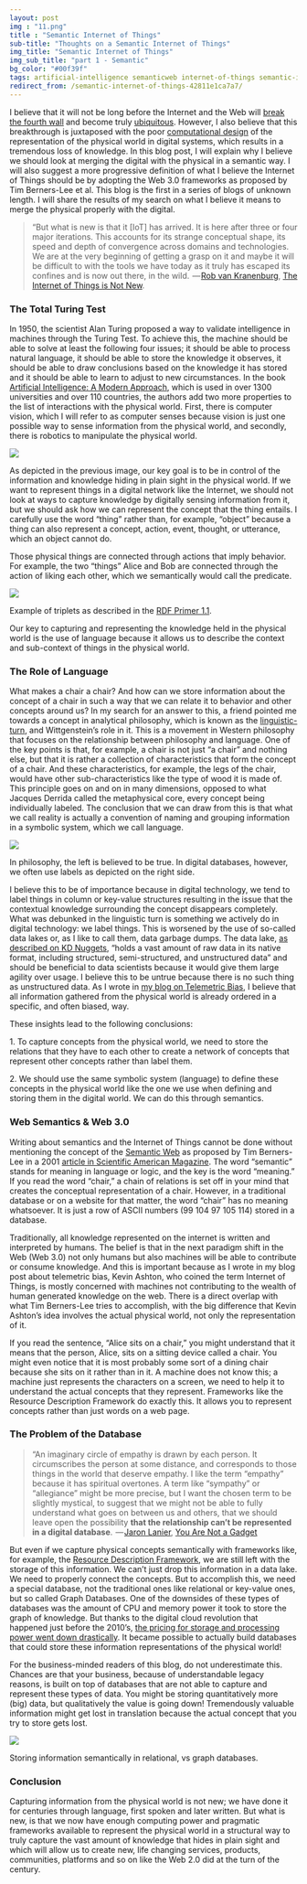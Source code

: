 ```yaml
---
layout: post
img : "11.png"
title : "Semantic Internet of Things"
sub-title: "Thoughts on a Semantic Internet of Things"
img_title: "Semantic Internet of Things"
img_sub_title: "part 1 - Semantic"
bg_color: "#00f39f"
tags: artificial-intelligence semanticweb internet-of-things semantic-iot iot
redirect_from: /semantic-internet-of-things-42811e1ca7a7/
---
```


I believe that it will not be long before the Internet and the Web will [break the fourth wall](https://alwaysactingup.wordpress.com/what-is-the-4th-wall/) and become truly [ubiquitous](https://en.wikipedia.org/wiki/Ubiquitous_computing). However, I also believe that this breakthrough is juxtaposed with the poor [computational design](https://computationaldesign.org/) of the representation of the physical world in digital systems, which results in a tremendous loss of knowledge. In this blog post, I will explain why I believe we should look at merging the digital with the physical in a semantic way. I will also suggest a more progressive definition of what I believe the Internet of Things should be by adopting the Web 3.0 frameworks as proposed by Tim Berners-Lee et al. This blog is the first in a series of blogs of unknown length. I will share the results of my search on what I believe it means to merge the physical properly with the digital.

> “But what is new is that it [IoT] has arrived. It is here after three or four major iterations. This accounts for its strange conceptual shape, its speed and depth of convergence across domains and technologies. We are at the very beginning of getting a grasp on it and maybe it will be difficult to with the tools we have today as it truly has escaped its confines and is now out there, in the wild.
>  — [Rob van Kranenburg](http://www.theinternetofthings.eu/rob-van-kranenburg), [The Internet of Things is Not New](http://www.theinternetofthings.eu/rob-van-kranenburg-there-misunderstanding-internet-things-not-new).

### The Total Turing Test

In 1950, the scientist Alan Turing proposed a way to validate intelligence in machines through the Turing Test. To achieve this, the machine should be able to solve at least the following four issues; it should be able to process natural language, it should be able to store the knowledge it observes, it should be able to draw conclusions based on the knowledge it has stored and it should be able to learn to adjust to new circumstances. In the book [Artificial Intelligence: A Modern Approach](http://aima.cs.berkeley.edu/), which is used in over 1300 universities and over 110 countries, the authors add two more properties to the list of interactions with the physical world. First, there is computer vision, which I will refer to as computer senses because vision is just one possible way to sense information from the physical world, and secondly, there is robotics to manipulate the physical world.

![](https://cdn-images-1.medium.com/max/800/1*z0iUqZ_0soqJaZgRXV3TYQ.png)


As depicted in the previous image, our key goal is to be in control of the information and knowledge hiding in plain sight in the physical world. If we want to represent things in a digital network like the Internet, we should not look at ways to capture knowledge by digitally sensing information from it, but we should ask how we can represent the concept that the thing entails. I carefully use the word “thing” rather than, for example, “object” because a thing can also represent a concept, action, event, thought, or utterance, which an object cannot do.

Those physical things are connected through actions that imply behavior. For example, the two “things” Alice and Bob are connected through the action of liking each other, which we semantically would call the predicate.


![](https://cdn-images-1.medium.com/max/800/1*XXDGY03uAsBMFKycnMY7bA.png)

Example of triplets as described in the [RDF Primer 1.1](https://www.w3.org/TR/2014/NOTE-rdf11-primer-20140225/#section-triple).


Our key to capturing and representing the knowledge held in the physical world is the use of language because it allows us to describe the context and sub-context of things in the physical world.

### The Role of Language

What makes a chair a chair? And how can we store information about the concept of a chair in such a way that we can relate it to behavior and other concepts around us? In my search for an answer to this, a friend pointed me towards a concept in analytical philosophy, which is known as the [linguistic-turn](https://en.wikipedia.org/wiki/Linguistic_turn), and Wittgenstein’s role in it. This is a movement in Western philosophy that focuses on the relationship between philosophy and language. One of the key points is that, for example, a chair is not just “a chair” and nothing else, but that it is rather a collection of characteristics that form the concept of a chair. And these characteristics, for example, the legs of the chair, would have other sub-characteristics like the type of wood it is made of. This principle goes on and on in many dimensions, opposed to what Jacques Derrida called the metaphysical core, every concept being individually labeled. The conclusion that we can draw from this is that what we call reality is actually a convention of naming and grouping information in a symbolic system, which we call language.


![](https://cdn-images-1.medium.com/max/800/1*WId96DtlXHDbSkbTxLCj9Q.png)

In philosophy, the left is believed to be true. In digital databases, however, we often use labels as depicted on the right side.


I believe this to be of importance because in digital technology, we tend to label things in column or key-value structures resulting in the issue that the contextual knowledge surrounding the concept disappears completely. What was debunked in the linguistic turn is something we actively do in digital technology: we label things. This is worsened by the use of so-called data lakes or, as I like to call them, data garbage dumps. The data lake, [as described on KD Nuggets](http://www.kdnuggets.com/2015/09/data-lake-vs-data-warehouse-key-differences.html), “holds a vast amount of raw data in its native format, including structured, semi-structured, and unstructured data” and should be beneficial to data scientists because it would give them large agility over usage. I believe this to be untrue because there is no such thing as unstructured data. As I wrote in [my blog on Telemetric Bias](https://bob.wtf/telemetric-bias-the-internet-of-things-anno-2017-121034b54b6d), I believe that all information gathered from the physical world is already ordered in a specific, and often biased, way.

These insights lead to the following conclusions:

1\. To capture concepts from the physical world, we need to store the relations that they have to each other to create a network of concepts that represent other concepts rather than label them.

2\. We should use the same symbolic system (language) to define these concepts in the physical world like the one we use when defining and storing them in the digital world. We can do this through semantics.

### Web Semantics & Web 3.0

Writing about semantics and the Internet of Things cannot be done without mentioning the concept of the [Semantic Web](https://en.wikipedia.org/wiki/Semantic_Web) as proposed by Tim Berners-Lee in a 2001 [article in Scientific American Magazine](https://www.scientificamerican.com/magazine/sa/2001/05-01/#article-the-semantic-web). The word “semantic” stands for meaning in language or logic, and the key is the word “meaning.” If you read the word “chair,” a chain of relations is set off in your mind that creates the conceptual representation of a chair. However, in a traditional database or on a website for that matter, the word “chair” has no meaning whatsoever. It is just a row of ASCII numbers (99 104 97 105 114) stored in a database.

Traditionally, all knowledge represented on the internet is written and interpreted by humans. The belief is that in the next paradigm shift in the Web (Web 3.0) not only humans but also machines will be able to contribute or consume knowledge. And this is important because as I wrote in my blog post about telemetric bias, Kevin Ashton, who coined the term Internet of Things, is mostly concerned with machines not contributing to the wealth of human generated knowledge on the web. There is a direct overlap with what Tim Berners-Lee tries to accomplish, with the big difference that Kevin Ashton’s idea involves the actual physical world, not only the representation of it.

If you read the sentence, “Alice sits on a chair,” you might understand that it means that the person, Alice, sits on a sitting device called a chair. You might even notice that it is most probably some sort of a dining chair because she sits on it rather than in it. A machine does not know this; a machine just represents the characters on a screen, we need to help it to understand the actual concepts that they represent. Frameworks like the Resource Description Framework do exactly this. It allows you to represent concepts rather than just words on a web page.

### The Problem of the Database

> “An imaginary circle of empathy is drawn by each person. It circumscribes the person at some distance, and corresponds to those things in the world that deserve empathy. I like the term “empathy” because it has spiritual overtones. A term like “sympathy” or “allegiance” might be more precise, but I want the chosen term to be slightly mystical, to suggest that we might not be able to fully understand what goes on between us and others, that we should leave open the possibility **that the relationship can’t be represented in a digital database**.
>  — [Jaron Lanier](http://www.jaronlanier.com/), [You Are Not a Gadget](https://www.goodreads.com/work/quotes/6878840)

But even if we capture physical concepts semantically with frameworks like, for example, the [Resource Description Framework](http://www.dlib.org/dlib/may98/miller/05miller.html), we are still left with the storage of this information. We can’t just drop this information in a data lake. We need to properly connect the concepts. But to accomplish this, we need a special database, not the traditional ones like relational or key-value ones, but so called Graph Databases. One of the downsides of these types of databases was the amount of CPU and memory power it took to store the graph of knowledge. But thanks to the digital cloud revolution that happened just before the 2010’s, [the pricing for storage and processing power went down drastically](http://-%20http://www.mkomo.com/assets/hd-cost-graph-small.png). It became possible to actually build databases that could store these information representations of the physical world!

For the business-minded readers of this blog, do not underestimate this. Chances are that your business, because of understandable legacy reasons, is built on top of databases that are not able to capture and represent these types of data. You might be storing quantitatively more (big) data, but qualitatively the value is going down! Tremendously valuable information might get lost in translation because the actual concept that you try to store gets lost.

![](https://cdn-images-1.medium.com/max/800/1*KoouGm7tArPNVHK3fhwpoA.png)

Storing information semantically in relational, vs graph databases.


### Conclusion

Capturing information from the physical world is not new; we have done it for centuries through language, first spoken and later written. But what is new, is that we now have enough computing power and pragmatic frameworks available to represent the physical world in a structural way to truly capture the vast amount of knowledge that hides in plain sight and which will allow us to create new, life changing services, products, communities, platforms and so on like the Web 2.0 did at the turn of the century.
